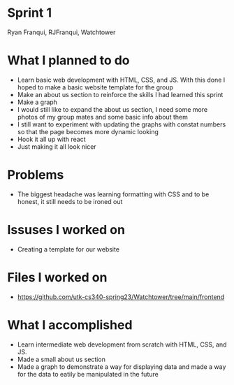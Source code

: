 # Sprint 1 
Ryan Franqui, RJFranqui, Watchtower
# What I planned to do
- Learn basic web development with HTML, CSS, and JS. With this done I hoped to make a basic website template for the group
- Make an about us section to reinforce the skills I had learned this sprint 
- Make a graph
- I would still like to expand the about us section, I need some more photos of my group mates and some basic info about them
- I still want to experiment with updating the graphs with constat numbers so that the page becomes more dynamic looking 
- Hook it all up with react 
- Just making it all look nicer
# Problems 
- The biggest headache was learning formatting with CSS and to be honest, it still needs to be ironed out 
# Issuses I worked on
- Creating a template for our website 
# Files I worked on
- https://github.com/utk-cs340-spring23/Watchtower/tree/main/frontend
# What I accomplished 
- Learn intermediate web development from scratch with HTML, CSS, and JS.
- Made a small about us section 
- Made a graph to demonstrate a way for displaying data and made a way for the data to eatily be manipulated in the future